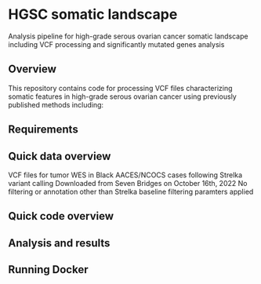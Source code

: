 # HGSC somatic landscape
Analysis pipeline for high-grade serous ovarian cancer somatic landscape including VCF processing and significantly mutated genes analysis

## Overview
This repository contains code for processing VCF files characterizing somatic features in high-grade serous ovarian cancer using previously published methods including:

## Requirements

## Quick data overview

VCF files for tumor WES in Black AACES/NCOCS cases following Strelka variant calling 
Downloaded from Seven Bridges on October 16th, 2022
No filtering or annotation other than Strelka baseline filtering paramters applied

## Quick code overview

## Analysis and results

## Running Docker
